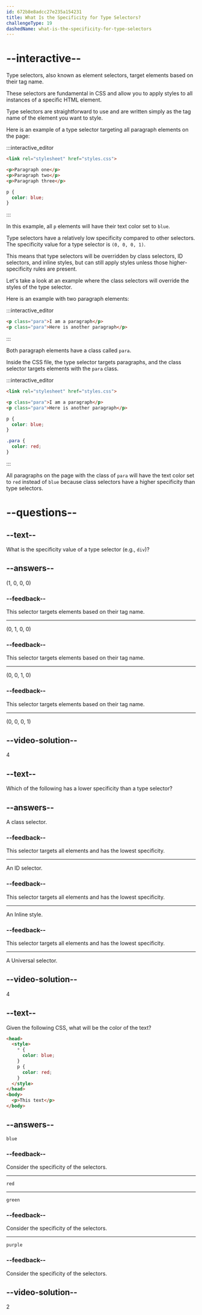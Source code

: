```yaml
---
id: 672b8e8adcc27e235a154231
title: What Is the Specificity for Type Selectors?
challengeType: 19
dashedName: what-is-the-specificity-for-type-selectors
---
```


# --interactive--

Type selectors, also known as element selectors, target elements based on their tag name.

These selectors are fundamental in CSS and allow you to apply styles to all instances of a specific HTML element.

Type selectors are straightforward to use and are written simply as the tag name of the element you want to style.

Here is an example of a type selector targeting all paragraph elements on the page:

:::interactive_editor

```html
<link rel="stylesheet" href="styles.css">

<p>Paragraph one</p>
<p>Paragraph two</p>
<p>Paragraph three</p>
```

```css
p {
  color: blue;
}
```

:::

In this example, all `p` elements will have their text color set to `blue`.

Type selectors have a relatively low specificity compared to other selectors. The specificity value for a type selector is `(0, 0, 0, 1)`.

This means that type selectors will be overridden by class selectors, ID selectors, and inline styles, but can still apply styles unless those higher-specificity rules are present.

Let's take a look at an example where the class selectors will override the styles of the type selector.

Here is an example with two paragraph elements:

:::interactive_editor

```html
<p class="para">I am a paragraph</p>
<p class="para">Here is another paragraph</p>
```

:::

Both paragraph elements have a class called `para`.

Inside the CSS file, the type selector targets paragraphs, and the class selector targets elements with the `para` class.

:::interactive_editor

```html
<link rel="stylesheet" href="styles.css">

<p class="para">I am a paragraph</p>
<p class="para">Here is another paragraph</p>
```

```css
p {
  color: blue;
}

.para {
  color: red;
}
```

:::

All paragraphs on the page with the class of `para` will have the text color set to `red` instead of `blue` because class selectors have a higher specificity than type selectors.

# --questions--

## --text--

What is the specificity value of a type selector (e.g., `div`)?

## --answers--

(1, 0, 0, 0)

### --feedback--

This selector targets elements based on their tag name.

---

(0, 1, 0, 0)

### --feedback--

This selector targets elements based on their tag name.

---

(0, 0, 1, 0)

### --feedback--

This selector targets elements based on their tag name.

---

(0, 0, 0, 1)

## --video-solution--

4

## --text--

Which of the following has a lower specificity than a type selector?

## --answers--

A class selector.

### --feedback--

This selector targets all elements and has the lowest specificity.

---

An ID selector.

### --feedback--

This selector targets all elements and has the lowest specificity.

---

An Inline style.

### --feedback--

This selector targets all elements and has the lowest specificity.

---

A Universal selector.

## --video-solution--

4

## --text--

Given the following CSS, what will be the color of the text?

```html
<head>
  <style>
    * {
      color: blue;
    }
    p {
      color: red;
    }
  </style>
</head>
<body>
  <p>This text</p>
</body>
```

## --answers--

`blue`

### --feedback--

Consider the specificity of the selectors.

---

`red`

---

`green`

### --feedback--

Consider the specificity of the selectors.

---

`purple`

### --feedback--

Consider the specificity of the selectors.

## --video-solution--

2

